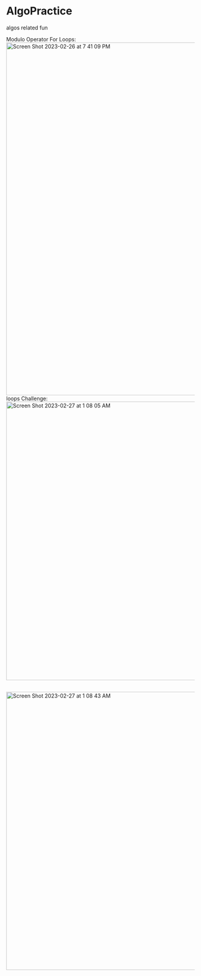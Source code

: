 # AlgoPractice
algos related fun 

Modulo Operator For Loops: 
<br> 
<img width="941" alt="Screen Shot 2023-02-26 at 7 41 09 PM" src="https://user-images.githubusercontent.com/61067182/221452746-8b7c4d83-5dc1-45c9-8a1b-0113bc753e0d.png">
<br> 
loops Challenge: 
<br> 
<img width="743" alt="Screen Shot 2023-02-27 at 1 08 05 AM" src="https://user-images.githubusercontent.com/61067182/221497017-6a7a73d9-9e28-4d4c-900f-0d7a6f391ca7.png">

<br> 
<img width="742" alt="Screen Shot 2023-02-27 at 1 08 43 AM" src="https://user-images.githubusercontent.com/61067182/221497117-155de27a-c577-4e89-9388-b00a86514549.png">
